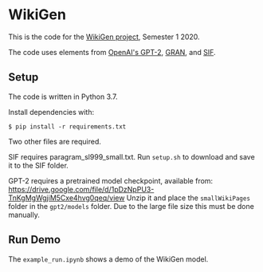 # WikiGen

This is the code for the [WikiGen project](http://courses.cecs.anu.edu.au/courses/CSPROJECTS/20S1/reports/u5352303_report.pdf), Semester 1 2020.

The code uses elements from [OpenAI's GPT-2](https://github.com/openai/gpt-2), [GRAN](https://github.com/lrjconan/GRAN), and [SIF](https://github.com/PrincetonML/SIF/).

## Setup

The code is written in Python 3.7. 

Install dependencies with:
```
$ pip install -r requirements.txt
```

Two other files are required. 

SIF requires paragram_sl999_small.txt. Run `setup.sh` to download and save it to the SIF folder.

GPT-2 requires a pretrained model checkpoint, available from: https://drive.google.com/file/d/1pDzNpPU3-TnKgMgWgjiM5Cxe4hvg0qeq/view
Unzip it and place the `smallWikiPages` folder in the `gpt2/models` folder. Due to the large file size this must be done manually.


## Run Demo

The `example_run.ipynb` shows a demo of the WikiGen model.


